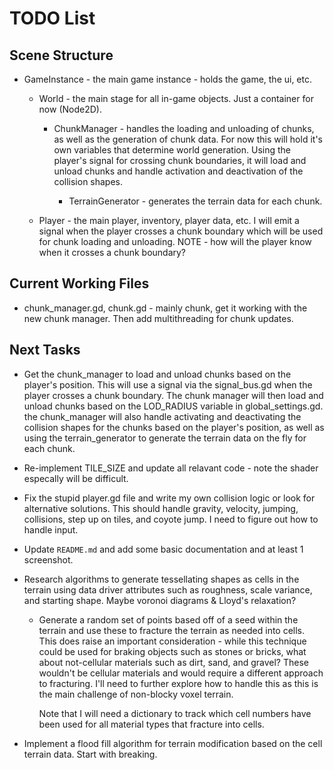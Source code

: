 # TODO List

## Scene Structure

- GameInstance - the main game instance - holds the game, the ui, etc.

  - World - the main stage for all in-game objects. Just a container for now (Node2D).

    - ChunkManager - handles the loading and unloading of chunks, as well as the generation of chunk data. For now this will hold it's own variables that determine world generation. Using the player's signal for crossing chunk boundaries, it will load and unload chunks and handle activation and deactivation of the collision shapes.

      - TerrainGenerator - generates the terrain data for each chunk.

  - Player - the main player, inventory, player data, etc. I will emit a signal when the player crosses a chunk boundary which will be used for chunk loading and unloading. NOTE - how will the player know when it crosses a chunk boundary?

## Current Working Files

- chunk_manager.gd, chunk.gd - mainly chunk, get it working with the new chunk manager. Then add multithreading for chunk updates.

## Next Tasks

- Get the chunk_manager to load and unload chunks based on the player's position. This will use a signal via the signal_bus.gd when the player crosses a chunk boundary. The chunk manager will then load and unload chunks based on the LOD_RADIUS variable in global_settings.gd. the chunk_manager will also handle activating and deactivating the collision shapes for the chunks based on the player's position, as well as using the terrain_generator to generate the terrain data on the fly for each chunk.

- Re-implement TILE_SIZE and update all relavant code - note the shader especally will be difficult.

- Fix the stupid player.gd file and write my own collision logic or look for alternative solutions. This should handle gravity, velocity, jumping, collisions, step up on tiles, and coyote jump. I need to figure out how to handle input.

- Update `README.md` and add some basic documentation and at least 1 screenshot.

- Research algorithms to generate tessellating shapes as cells in the terrain using data driver attributes such as roughness, scale variance, and starting shape. Maybe voronoi diagrams & Lloyd's relaxation?

  - Generate a random set of points based off of a seed within the terrain and use these to fracture the terrain as needed into cells. This does raise an important consideration - while this technique could be used for braking objects such as stones or bricks, what about not-cellular materials such as dirt, sand, and gravel? These wouldn't be cellular materials and would require a different approach to fracturing. I'll need to further explore how to handle this as this is the main challenge of non-blocky voxel terrain.

    Note that I will need a dictionary to track which cell numbers have been used for all material types that fracture into cells.

- Implement a flood fill algorithm for terrain modification based on the cell terrain data. Start with breaking.
